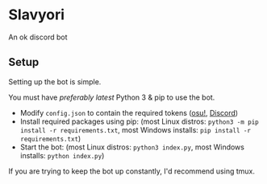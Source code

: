 # Slavyori

An ok discord bot

## Setup

Setting up the bot is simple. 

You must have *preferably latest* Python 3 & pip to use the bot.

- Modify `config.json` to contain the required tokens ([osu!](https://old.ppy.sh/p/api), [Discord](https://discord.com/developers/applications/))
- Install required packages using pip: (most Linux distros: `python3 -m pip install -r requirements.txt`, most Windows installs: `pip install -r requirements.txt`)
- Start the bot: (most Linux distros: `python3 index.py`, most Windows installs: `python index.py`)

If you are trying to keep the bot up constantly, I'd recommend using tmux.
